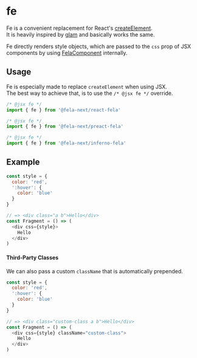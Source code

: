 # fe

Fe is a convenient replacement for React's [createElement](https://reactjs.org/docs/react-api.html#createelement).<br>
It is heavily inspired by [glam](https://github.com/threepointone/glam) and basically works the same.

Fe directly renders style objects, which are passed to the `css` prop of JSX components by using [FelaComponent](FelaComponent.md) internally.

## Usage
Fe is especially made to replace `createElement` when using JSX.<br>
The best way to achieve that, is to use the `/* @jsx fe */` override.

```javascript
/* @jsx fe */
import { fe } from '@fela-next/react-fela'

/* @jsx fe */
import { fe } from '@fela-next/preact-fela'

/* @jsx fe */
import { fe } from '@fela-next/inferno-fela'
```

## Example
```javascript
const style = {
  color: 'red',
  ':hover': {
    color: 'blue'
  }
}

// => <div class="a b">Hello</div>
const Fragment = () => (
  <div css={style}>
    Hello
  </div>
)
```

#### Third-Party Classes

We can also pass a custom `className` that is automatically prepended.

```javascript
const style = {
  color: 'red',
  ':hover': {
    color: 'blue'
  }
}

// => <div class="custom-class a b">Hello</div>
const Fragment = () => (
  <div css={style} className="custom-class">
    Hello
  </div>
)
```
